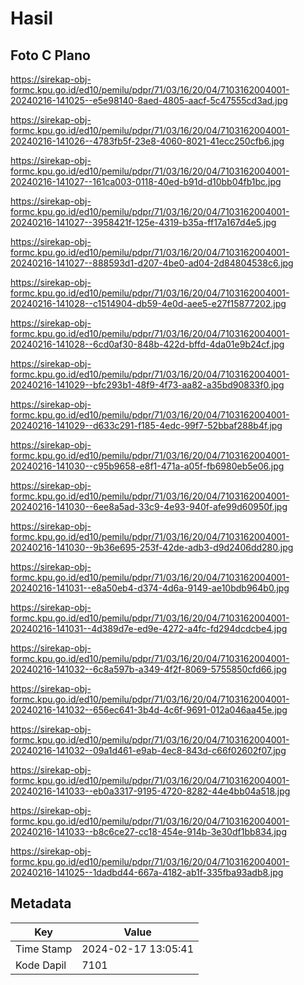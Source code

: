 # Hasil

## Foto C Plano

https://sirekap-obj-formc.kpu.go.id/ed10/pemilu/pdpr/71/03/16/20/04/7103162004001-20240216-141025--e5e98140-8aed-4805-aacf-5c47555cd3ad.jpg

https://sirekap-obj-formc.kpu.go.id/ed10/pemilu/pdpr/71/03/16/20/04/7103162004001-20240216-141026--4783fb5f-23e8-4060-8021-41ecc250cfb6.jpg

https://sirekap-obj-formc.kpu.go.id/ed10/pemilu/pdpr/71/03/16/20/04/7103162004001-20240216-141027--161ca003-0118-40ed-b91d-d10bb04fb1bc.jpg

https://sirekap-obj-formc.kpu.go.id/ed10/pemilu/pdpr/71/03/16/20/04/7103162004001-20240216-141027--3958421f-125e-4319-b35a-ff17a167d4e5.jpg

https://sirekap-obj-formc.kpu.go.id/ed10/pemilu/pdpr/71/03/16/20/04/7103162004001-20240216-141027--888593d1-d207-4be0-ad04-2d84804538c6.jpg

https://sirekap-obj-formc.kpu.go.id/ed10/pemilu/pdpr/71/03/16/20/04/7103162004001-20240216-141028--c1514904-db59-4e0d-aee5-e27f15877202.jpg

https://sirekap-obj-formc.kpu.go.id/ed10/pemilu/pdpr/71/03/16/20/04/7103162004001-20240216-141028--6cd0af30-848b-422d-bffd-4da01e9b24cf.jpg

https://sirekap-obj-formc.kpu.go.id/ed10/pemilu/pdpr/71/03/16/20/04/7103162004001-20240216-141029--bfc293b1-48f9-4f73-aa82-a35bd90833f0.jpg

https://sirekap-obj-formc.kpu.go.id/ed10/pemilu/pdpr/71/03/16/20/04/7103162004001-20240216-141029--d633c291-f185-4edc-99f7-52bbaf288b4f.jpg

https://sirekap-obj-formc.kpu.go.id/ed10/pemilu/pdpr/71/03/16/20/04/7103162004001-20240216-141030--c95b9658-e8f1-471a-a05f-fb6980eb5e06.jpg

https://sirekap-obj-formc.kpu.go.id/ed10/pemilu/pdpr/71/03/16/20/04/7103162004001-20240216-141030--6ee8a5ad-33c9-4e93-940f-afe99d60950f.jpg

https://sirekap-obj-formc.kpu.go.id/ed10/pemilu/pdpr/71/03/16/20/04/7103162004001-20240216-141030--9b36e695-253f-42de-adb3-d9d2406dd280.jpg

https://sirekap-obj-formc.kpu.go.id/ed10/pemilu/pdpr/71/03/16/20/04/7103162004001-20240216-141031--e8a50eb4-d374-4d6a-9149-ae10bdb964b0.jpg

https://sirekap-obj-formc.kpu.go.id/ed10/pemilu/pdpr/71/03/16/20/04/7103162004001-20240216-141031--4d389d7e-ed9e-4272-a4fc-fd294dcdcbe4.jpg

https://sirekap-obj-formc.kpu.go.id/ed10/pemilu/pdpr/71/03/16/20/04/7103162004001-20240216-141032--6c8a597b-a349-4f2f-8069-5755850cfd66.jpg

https://sirekap-obj-formc.kpu.go.id/ed10/pemilu/pdpr/71/03/16/20/04/7103162004001-20240216-141032--656ec641-3b4d-4c6f-9691-012a046aa45e.jpg

https://sirekap-obj-formc.kpu.go.id/ed10/pemilu/pdpr/71/03/16/20/04/7103162004001-20240216-141032--09a1d461-e9ab-4ec8-843d-c66f02602f07.jpg

https://sirekap-obj-formc.kpu.go.id/ed10/pemilu/pdpr/71/03/16/20/04/7103162004001-20240216-141033--eb0a3317-9195-4720-8282-44e4bb04a518.jpg

https://sirekap-obj-formc.kpu.go.id/ed10/pemilu/pdpr/71/03/16/20/04/7103162004001-20240216-141033--b8c6ce27-cc18-454e-914b-3e30df1bb834.jpg

https://sirekap-obj-formc.kpu.go.id/ed10/pemilu/pdpr/71/03/16/20/04/7103162004001-20240216-141025--1dadbd44-667a-4182-ab1f-335fba93adb8.jpg


## Metadata

| Key        | Value               |
| ---------- | ------------------- |
| Time Stamp | 2024-02-17 13:05:41 |
| Kode Dapil | 7101                |



